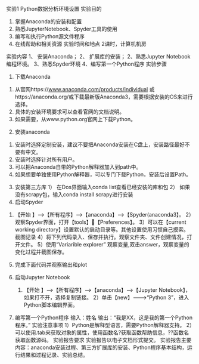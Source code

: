 实验1   Python数据分析环境设置
实验目的
1.	掌握Anaconda的安装和配置
2.	熟悉JupyterNotebook、Spyder工具的使用
3.	编写和执行Python源文件程序
4.	在线帮助和相关资源
实验时间和地点
2课时，计算机机房

实验内容
1、	安装Anaconda；
2、	扩展库的安装；
2、熟悉Jupyter Notebook编程环境。
3、熟悉Spyder环境
4、编写第一个Python程序
实验步骤
1. 下载Anaconda
1)	从官网https://www.anaconda.com/products/individual 或https://anaconda.org/或下载最新版Anaconda3，需要根据安装的OS来进行选择。
2)	具体的安装环境要求可以查看官网的文档说明。
3)	如果需要，从www.python.org官网上下载Python。
2. 安装anaconda
1)	安装时选择定制安装，建议不要把Anaconda安装在C盘上，安装路径最好不要有中文。
2)	安装时选择针对所有用户。
3)	可以把Anaconda自带的Python解释器加入到path中。
4)	如果想要单独使用Python解释器，可以专门下载Python，安装后设置Path。
3. 安装第三方库
1）	在Dos界面输入conda list查看已经安装的库和包
2）	如果没有scrapy包，输入conda install scrapy进行安装
4. 启动Spyder
1) 【开始 】-->【所有程序】-->【anaconda】-->【Spyder(anaconda3】。
2）观察Spyder界面，打开【tools】【Preferences】。
3）可以在【current working directory】设置默认的启动目录等。其他设置使用习惯自己摸索。截图记录
4）将下列代码录入、保存并执行。观察文件夹、文件创建情况，打开文件。
5）使用“Variarible explorer” 观察变量,双击answer，观察变量的变化过程并截图保存。
 
5. 完成下面代码并观察输出和plot
 

6. 启动Jupyter Notebook
   1) 【开始 】-->【所有程序】-->【anaconda】-->【Jupyter Notebook】，如果打不开，选择复制链接。
2）单击【new】--->“Python 3”，进入Python脚本编辑界面。

7. 编写第一个Python程序
    输入：姓名
输出：“我是XX，这是我的第一个Python程序。”
实验注意事项
1）Python是解释型语言，需要Python解释器支持。
2）可以使用.tab来获取对象的属性，使用函数名?获取函数帮助信息，??函数名获取函数源码。
实验报告要求
    实验报告以电子文档形式提交。
实验报告主要内容：anaconda安装过程、第三方扩展库的安装、Python程序基本结构，运行结果和过程记录、实验总结。
